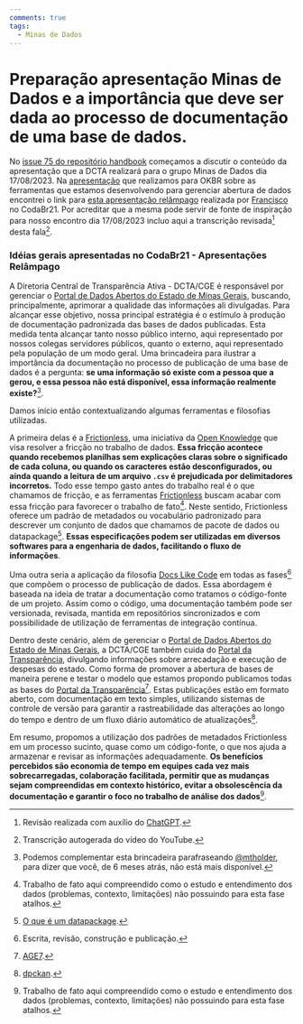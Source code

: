```yaml
---
comments: true
tags:
  - Minas de Dados
---
```


# Preparação apresentação Minas de Dados e a importância que deve ser dada ao processo de documentação de uma base de dados.

No [issue 75 do repositório handbook](https://github.com/transparencia-mg/handbook/issues/75) começamos a discutir o conteúdo da apresentação que a DCTA realizará para o grupo Minas de Dados dia 17/08/2023.
Na [apresentação](https://transparencia-mg.github.io/reveal.js/presentations/20230328_gerenciar_dados_abertos_com_dpckan/index.html) que realizamos para OKBR sobre as ferramentas que estamos desenvolvendo para gerenciar abertura de dados encontrei o link para [esta apresentação relâmpago](https://www.youtube.com/watch?v=JUW60w1jDdM&t=1346s) realizada por [Francisco](https://github.com/fjuniorr) no CodaBr21.
Por acreditar que a mesma pode servir de fonte de inspiração para nosso encontro dia 17/08/2023 incluo aqui a transcrição revisada[^1] desta fala[^2].

### Idéias gerais apresentadas no CodaBr21 - Apresentações Relâmpago

A Diretoria Central de Transparência Ativa - DCTA/CGE é responsável por gerenciar o [Portal de Dados Abertos do Estado de Minas Gerais](https://dados.mg.gov.br/), buscando, principalmente, aprimorar a qualidade das informações ali divulgadas.
Para alcançar esse objetivo, nossa principal estratégia é o estímulo à produção de documentação padronizada das bases de dados publicadas.
Esta medida tenta alcançar tanto nosso público interno, aqui representado por nossos colegas servidores públicos, quanto o externo, aqui representado pela população de um modo geral.
Uma brincadeira para ilustrar a importância da documentação no processo de publicação de uma base de dados é a pergunta: **se uma informação só existe com a pessoa que a gerou, e essa pessoa não está disponível, essa informação realmente existe?**[^3].

Damos início então contextualizando algumas ferramentas e filosofias utilizadas.

A primeira delas é a [Frictionless](https://frictionlessdata.io/), uma iniciativa da [Open Knowledge](https://okfn.org/) que visa resolver a fricção no trabalho de dados.
**Essa fricção acontece quando recebemos planilhas sem explicações claras sobre o significado de cada coluna, ou quando os caracteres estão desconfigurados, ou ainda quando a leitura de um arquivo `.csv` é prejudicada por delimitadores incorretos.**
Todo esse tempo gasto antes do trabalho real é o que chamamos de fricção, e as ferramentas [Frictionless](https://github.com/frictionlessdata) buscam acabar com essa fricção para favorecer o trabalho de fato[^4].
Neste sentido, Frictionless oferece um padrão de metadados ou vocabulário padronizado para descrever um conjunto de dados que chamamos de pacote de dados ou datapackage[^5].
**Essas especificações podem ser utilizadas em diversos softwares para a engenharia de dados, facilitando o fluxo de informações**.

Uma outra seria a aplicação da filosofia [Docs Like Code](https://www.docslikecode.com/) em todas as fases[^6] que compõem o processo de publicação de dados.
Essa abordagem é baseada na ideia de tratar a documentação como tratamos o código-fonte de um projeto. Assim como o código, uma documentação também pode ser versionada, revisada, mantida em repositórios sincronizados e com possibilidade de utilização de ferramentas de integração contínua.

Dentro deste cenário, além de gerenciar o [Portal de Dados Abertos do Estado de Minas Gerais](https://dados.mg.gov.br/), a DCTA/CGE também cuida do [Portal da Transparência](https://www.transparencia.mg.gov.br/), divulgando informações sobre arrecadação e execução de despesas do estado.
Como forma de promover a abertura de bases de maneira perene e testar o modelo que estamos propondo publicamos todas as bases do [Portal da Transparência](https://www.transparencia.mg.gov.br/)[^7].
Estas publicações estão em formato aberto, com documentação em texto simples, utilizando sistemas de controle de versão para garantir a rastreabilidade das alterações ao longo do tempo e dentro de um fluxo diário automático de atualizações[^8].

Em resumo, propomos a utilização dos padrões de metadados Frictionless em um processo sucinto, quase como um código-fonte, o que nos ajuda a armazenar e revisar as informações adequadamente.
**Os benefícios percebidos são economia de tempo em equipes cada vez mais sobrecarregadas, colaboração facilitada, permitir que as mudanças sejam compreendidas em contexto histórico, evitar a obsolescência da documentação e garantir o foco no trabalho de análise dos dados**[^4].


[^1]: Revisão realizada com auxílio do [ChatGPT](https://chat.openai.com/).
[^2]: Transcrição autogerada do vídeo do YouTube.
[^3]: Podemos complementar esta brincadeira parafraseando [@mtholder](https://twitter.com/kcranstn/status/370914072511791104?s=20), para dizer que você, de 6 meses atrás, não está mais disponível.
[^4]: Trabalho de fato aqui compreendido como o estudo e entendimento dos dados (problemas, contexto, limitações) não possuindo para esta fase atalhos.
[^5]: [O que é um datapackage](https://specs.frictionlessdata.io/#overview).
[^6]: Escrita, revisão, construção e publicação.
[^7]: [AGE7](https://github.com/transparencia-mg/age7).
[^8]: [dpckan](https://github.com/transparencia-mg/dpckan).
